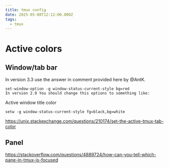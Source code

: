 ```yaml
---
title: tmux config
date: 2025-05-08T12:12:00.000Z
tags:
  - tmux
---
```

# Active colors

## Window/tab bar

In version 3.3 use the answer in comment provided here by @AntK.

```
set-window-option -g window-status-current-style bg=red
In version 2.9 You should change this options to something like:
```

Active window title color

```
setw -g window-status-current-style fg=black,bg=white
```

<https://unix.stackexchange.com/questions/210174/set-the-active-tmux-tab-color>

## Panel

<https://stackoverflow.com/questions/4889724/how-can-you-tell-which-pane-in-tmux-is-focused>
